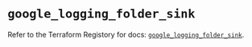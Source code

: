 # `google_logging_folder_sink`

Refer to the Terraform Registory for docs: [`google_logging_folder_sink`](https://registry.terraform.io/providers/hashicorp/google-beta/5.26.0/docs/resources/google_logging_folder_sink).
